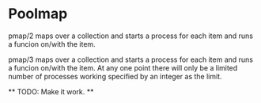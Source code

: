 Poolmap                                                                                                                                                       
=======                                                                                                                                                       
                                                                                                                                                              
  pmap/2 maps over a collection and starts a process for each item and runs a funcion on/with the item.                                                       
                                                                                                                                                              
  pmap/3 maps over a collection and starts a process for each item and runs a funcion on/with the item. At any one point there will only be a limited number of processes working specified by an integer as the limit.

** TODO: Make it work. **
